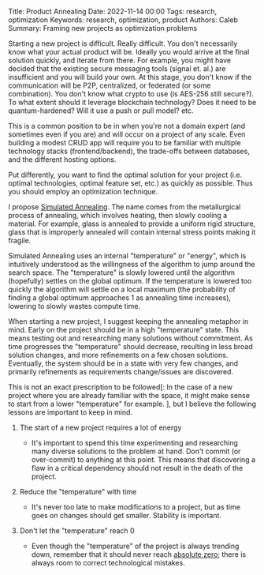Title: Product Annealing
Date: 2022-11-14 00:00
Tags: research, optimization
Keywords: research, optimization, product
Authors: Caleb
Summary: Framing new projects as optimization problems


Starting a new project is difficult. Really difficult. You don't necessarily know what your actual product will be. Ideally you would arrive at the final solution quickly, and iterate from there. For example, you might have decided that the existing secure messaging tools (signal et. al.) are insufficient and you will build your own. At this stage, you don't know if the communication will be P2P, centralized, or federated (or some combination). You don't know what crypto to use (is AES-256 still secure?). To what extent should it leverage blockchain technology? Does it need to be quantum-hardened? Will it use a push or pull model? etc. 

This is a common position to be in when you're not a domain expert (and sometimes even if you are) and will occur on a project of any scale. Even building a modest CRUD app will require you to be familiar with multiple technology stacks (frontend/backend), the trade-offs between databases, and the different hosting options. 

Put differently, you want to find the optimal solution for your project (i.e. optimal technologies, optimal feature set, etc.) as quickly as possible. Thus you should employ an optimization technique.

I propose [Simulated Annealing](https://en.wikipedia.org/wiki/Simulated_annealing). The name comes from the metallurgical process of annealing, which involves heating, then slowly cooling a material. For example, glass is annealed to provide a uniform rigid structure, glass that is improperly annealed will contain internal stress points making it fragile.

Simulated Annealing uses an internal "temperature" or "energy", which is intuitively understood as the willingness of the algorithm to jump around the search space. The "temperature" is slowly lowered until the algorithm (hopefully) settles on the global optimum. If the temperature is lowered too quickly the algorithm will settle on a local maximum (the probability of finding a global optimum approaches 1 as annealing time increases), lowering to slowly wastes compute time.

When starting a new project, I suggest keeping the annealing metaphor in mind. Early on the project should be in a high "temperature" state. This means testing out and researching many solutions without commitment. As time progresses the "temperature" should decrease, resulting in less broad solution changes, and more refinements on a few chosen solutions. Eventually, the system should be in a state with very few changes, and primarily refinements as requirements change/issues are discovered.

This is not an exact prescription to be followed[: In the case of a new project where you are already familiar with the space, it might make sense to start from a lower "temperature" for example. ], but I believe the following lessons are important to keep in mind.

1. The start of a new project requires a lot of energy  
    - It's important to spend this time experimenting and researching many diverse solutions to the problem at hand. Don't commit (or over-commit) to anything at this point. This means that discovering a flaw in a critical dependency should not result in the death of the project.
   
2. Reduce the "temperature" with time  
    - It's never too late to make modifications to a project, but as time goes on changes should get smaller. Stability is important.
   
3. Don't let the "temperature" reach 0  
    - Even though the "temperature" of the project is always trending down, remember that it should never reach [absolute zero](https://en.wikipedia.org/wiki/Absolute_zero); there is always room to correct technological mistakes.

